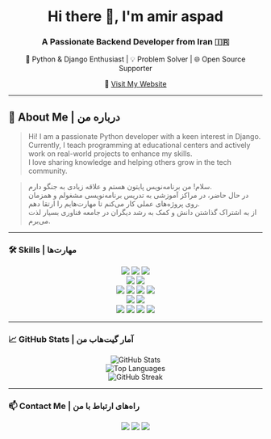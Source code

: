 <h1 align="center">Hi there 👋, I'm amir aspad</h1>
<h3 align="center">A Passionate Backend Developer from Iran 🇮🇷</h3>

<p align="center">
  🐍 Python & Django Enthusiast | 💡 Problem Solver | 🌐 Open Source Supporter  
</p>

<p align="center">
  🔗 <a href="https://amir-aspad.github.io/">Visit My Website</a>
</p>

---

## 📖 About Me | درباره من

> Hi! I am a passionate Python developer with a keen interest in Django.  
> Currently, I teach programming at educational centers and actively work on real-world projects to enhance my skills.  
> I love sharing knowledge and helping others grow in the tech community.

> سلام! من برنامه‌نویس پایتون هستم و علاقه زیادی به جنگو دارم.  
> در حال حاضر، در مراکز آموزشی به تدریس برنامه‌نویسی مشغولم و همزمان روی پروژه‌های عملی کار می‌کنم تا مهارت‌هایم را ارتقا دهم.  
> از به اشتراک گذاشتن دانش و کمک به رشد دیگران در جامعه فناوری بسیار لذت می‌برم.

---

### 🛠 Skills | مهارت‌ها

<p align="center">
  <img src="https://img.shields.io/badge/Python-3776AB?style=for-the-badge&logo=python&logoColor=white" />
  <img src="https://img.shields.io/badge/PHP-777BB4?style=for-the-badge&logo=php&logoColor=white" />
  <img src="https://img.shields.io/badge/C%23-239120?style=for-the-badge&logo=c-sharp&logoColor=white" />
  <br>
  <img src="https://img.shields.io/badge/Django-092E20?style=for-the-badge&logo=django&logoColor=white" />
  <img src="https://img.shields.io/badge/Flask-000000?style=for-the-badge&logo=flask&logoColor=white" />
  <br>
  <img src="https://img.shields.io/badge/HTML5-E34F26?style=for-the-badge&logo=html5&logoColor=white" />
  <img src="https://img.shields.io/badge/CSS3-1572B6?style=for-the-badge&logo=css3&logoColor=white" />
  <img src="https://img.shields.io/badge/Tailwind_CSS-38B2AC?style=for-the-badge&logo=tailwind-css&logoColor=white" />
  <img src="https://img.shields.io/badge/Bootstrap-7952B3?style=for-the-badge&logo=bootstrap&logoColor=white" />
  <br/>
  <img src="https://img.shields.io/badge/Git-F05032?style=for-the-badge&logo=git&logoColor=white" />
  <img src="https://img.shields.io/badge/Docker-2496ED?style=for-the-badge&logo=docker&logoColor=white" />
  <br>
  <img src="https://img.shields.io/badge/MySQL-4479A1?style=for-the-badge&logo=mysql&logoColor=white" />
  <img src="https://img.shields.io/badge/SQL-336791?style=for-the-badge&logo=postgresql&logoColor=white" />
  <img src="https://img.shields.io/badge/Redis-DC382D?style=for-the-badge&logo=redis&logoColor=white" />
  <img src="https://img.shields.io/badge/PostgreSQL-336791?style=for-the-badge&logo=postgresql&logoColor=white" />


  <!-- ابزارها و دیتابیس -->
  

</p>

---

### 📈 GitHub Stats | آمار گیت‌هاب من

<p align="center">
  <!-- GitHub Stats -->
  <img src="https://github-readme-stats.vercel.app/api?username=amir-aspad&show_icons=true&theme=radical" alt="GitHub Stats" />

  <!-- Most Used Languages -->
  <br/>
  <img src="https://github-readme-stats.vercel.app/api/top-langs/?username=amir-aspad&layout=compact&theme=radical" alt="Top Languages" />

  <!-- GitHub Streaks -->
  <br/>
  <img src="https://github-readme-streak-stats.herokuapp.com/?user=amir-aspad&theme=radical" alt="GitHub Streak" />
</p>

---

### 📫 Contact Me | راه‌های ارتباط با من

<p align="center">
  <a href="mailto:amiraspad1380@gmail.com"><img src="https://img.shields.io/badge/Email-D14836?style=for-the-badge&logo=gmail&logoColor=white"/></a>
  <a href="https://t.me/amir_aspad"><img src="https://img.shields.io/badge/Telegram-2CA5E0?style=for-the-badge&logo=telegram&logoColor=white"/></a>
  <a href="https://instagram.com/amir_aspad"><img src="https://img.shields.io/badge/Instagram-E4405F?style=for-the-badge&logo=instagram&logoColor=white"/>
  </a>
</p>
